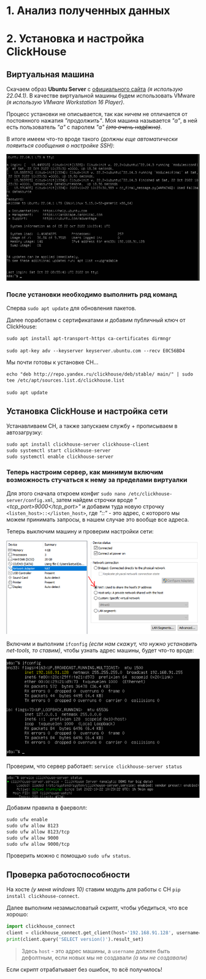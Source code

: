 # 1. Анализ полученных данных
# 2. Установка и настройка ClickHouse

## Виртуальная машина

Скачаем образ **Ubuntu Server** с [официального сайта](https://ubuntu.com/download/server) *(я использую 22.04.1)*. В качестве виртуальной машины будем использовать VMware *(я использую VMware Workstation 16 Player)*.

Процесс установки не описывается, так как ничем не отличается от постоянного нажатия *"продолжить"*. 
Моя машина называется *"а"*, в ней есть пользователь *"а"* с паролем *"а"* *~~(это очень надёжно)~~*.

В итоге имеем что-то вроде такого *(должны еще автоматически появиться сообщения о настройке SSH)*:

![](images/1.PNG)

### После установки необходимо выполнить ряд команд
Сперва `sudo apt update` для обновления пакетов.

Далее поработаем с сертификатами и добавим публичный ключ от ClickHouse:

```
sudo apt install apt-transport-https ca-certificates dirmngr

sudo apt-key adv --keyserver keyserver.ubuntu.com --recv E0C56BD4
```
Мы почти готовы к установке CH...

```
echo "deb http://repo.yandex.ru/clickhouse/deb/stable/ main/" | sudo tee /etc/apt/sources.list.d/clickhouse.list

sudo apt update
```

## Установка ClickHouse и настройка сети

Устанавливаем СН, а также запускаем службу + прописываем в автозагрузку:

```
sudo apt install clickhouse-server clickhouse-client
sudo systemctl start clickhouse-server
sudo systemctl enable clickhouse-server
```

### Теперь настроим сервер, как минимум включим возможность стучаться к нему за пределами виртуалки

Для этого сначала откроем конфиг `sudo nano /etc/clickhouse-server/config.xml`, затем найдем строчки вроде *"<tcp_port>9000</tcp_port>"* и добавим туда новую строчку `<listen_host>::</listen_host>`, где *"::"* - это адрес, с которого мы можем принимать запросы, в нашем случае это вообще все адреса.

Теперь выключим машину и проверим настройки сети:

![](images/3.PNG)


Включим и выполним `ifconfig` *(если нам скажут, что нужно установить net-tools, то ставим)*, чтобы узнать адрес машины, будет что-то вроде:

![](images/2.PNG)

Проверим, что сервер работает: `service clickhouse-server status`

![](images/4.PNG)

Добавим правила в фаерволл:

``` 
sudo ufw enable
sudo ufw allow 8123
sudo ufw allow 8123/tcp
sudo ufw allow 9000
sudo ufw allow 9000/tcp
```

Проверить можно с помощью `sudo ufw status`.

## Проверка работоспособности

На хосте *(у меня windows 10)* ставим модуль для работы с CH  `pip install clickhouse-connect`.

Далее выполним незамысловатый скрипт, чтобы убедиться, что все хорошо:
``` python
import clickhouse_connect
client = clickhouse_connect.get_client(host='192.168.91.128', username='default', password='a')
print(client.query('SELECT version()').result_set)
```
> Здесь `host` - это адрес машины, а `username` должен быть дефолтным, если новых мы не создавали *(а мы не создавали)*

Если скрипт отрабатывает без ошибок, то всё получилось!